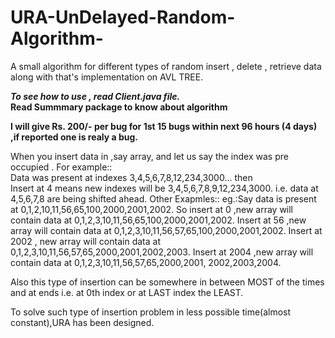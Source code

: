 # URA-UnDelayed-Random-Algorithm-
A small algorithm for different types of random insert , delete , retrieve data along with that's implementation on AVL TREE.

<b><i>To see how to use , read Client.java file.</i></b><br>
<b>Read Summmary package to know about algorithm</b>

<b>I will give Rs. 200/- per bug for 1st 15 bugs within next 96 hours (4 days) ,if reported one is realy a bug.</b> 

When you insert data in ,say array, and let us say the index was pre occupied .
For example::<br>
Data was present at indexes 3,4,5,6,7,8,12,234,3000... then <br>
Insert at 4 means new indexes will be 3,4,5,6,7,8,9,12,234,3000. i.e. data at 4,5,6,7,8 are being shifted ahead.
Other Exapmles::
eg.:Say data is present at 0,1,2,10,11,56,65,100,2000,2001,2002.
So insert at   0 ,new array will contain data at 0,1,2,3,10,11,56,65,100,2000,2001,2002.
Insert at 56 ,new array will contain data at 0,1,2,3,10,11,56,57,65,100,2000,2001,2002.
Insert at 2002 , new array will contain data at 0,1,2,3,10,11,56,57,65,2000,2001,2002,2003.
Insert at 2004 ,new array will contain data at 0,1,2,3,10,11,56,57,65,2000,2001, 2002,2003,2004.

Also  this type of insertion can  be somewhere in between MOST of the times  and at ends i.e. at 0th index or at LAST index the LEAST.

To solve such type of insertion problem in less possible time(almost constant),URA has been designed.


